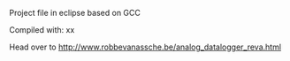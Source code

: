 Project file in eclipse based on GCC

Compiled with: xx

Head over to http://www.robbevanassche.be/analog_datalogger_reva.html
